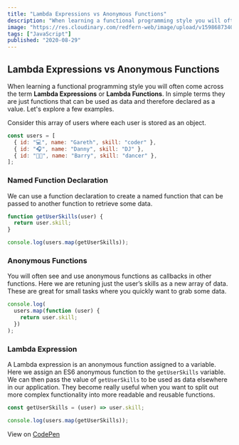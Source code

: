```yaml
---
title: "Lambda Expressions vs Anonymous Functions"
description: "When learning a functional programming style you will often come across the term Lambda Expressions or Lambda Functions. In simple terms they are just functions that can be used as data and therefore declared as a value. Let's explore a few examples."
image: "https://res.cloudinary.com/redfern-web/image/upload/v1598687340/redfern-dev/png/LambdaVsAnonymous.png"
tags: ["JavaScript"]
published: "2020-08-29"
---
```


## Lambda Expressions vs Anonymous Functions

When learning a functional programming style you will often come across the term **Lambda Expressions** or **Lambda Functions**. In simple terms they are just functions that can be used as data and therefore declared as a value. Let's explore a few examples.

Consider this array of users where each user is stored as an object.

```js
const users = [
  { id: "💻", name: "Gareth", skill: "coder" },
  { id: "🎧", name: "Danny", skill: "DJ" },
  { id: "🕺🏼", name: "Barry", skill: "dancer" },
];
```

### Named Function Declaration

We can use a function declaration to create a named function that can be passed to another function to retrieve some data.

```js
function getUserSkills(user) {
  return user.skill;
}

console.log(users.map(getUserSkills));
```

### Anonymous Functions

You will often see and use anonymous functions as callbacks in other functions. Here we are retuning just the user’s skills as a new array of data. These are great for small tasks where you quickly want to grab some data.

```js
console.log(
  users.map(function (user) {
    return user.skill;
  })
);
```

### Lambda Expression

A Lambda expression is an anonymous function assigned to a variable. Here we assign an ES6 anonymous function to the `getUserSkills` variable. We can then pass the value of `getUserSkills` to be used as data elsewhere in our application. They become really useful when you want to split out more complex functionality into more readable and reusable functions.

```js
const getUserSkills = (user) => user.skill;

console.log(users.map(getUserSkills));
```

View on [CodePen](https://codepen.io/garethredfern/pen/JjXJWgK)
